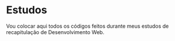 # Estudos
Vou colocar aqui todos os códigos feitos durante meus estudos de recapitulação de Desenvolvimento Web.
